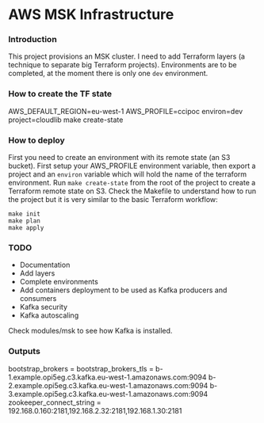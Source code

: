 # AWS MSK Infrastructure

### Introduction

This project provisions an MSK cluster. I need to add Terraform layers (a technique to separate big Terraform projects). Environments are to be completed, at the moment there is only one `dev` environment.

### How to create the TF state
AWS_DEFAULT_REGION=eu-west-1 AWS_PROFILE=ccipoc environ=dev project=cloudlib make create-state

### How to deploy
First you need to create an environment with its remote state (an S3 bucket).
First setup your AWS_PROFILE environment variable, then export a project and an
`environ` variable which will hold the name of the terraform environment.
Run `make create-state` from the root of the project to create a Terraform remote state on S3.
Check the Makefile to understand how to run the project but it is very similar
to the basic Terraform workflow:
```
make init
make plan
make apply
```

### TODO
* Documentation
* Add layers
* Complete environments
* Add containers deployment to be used as Kafka producers and consumers
* Kafka security
* Kafka autoscaling

Check modules/msk to see how Kafka is installed.

### Outputs

bootstrap_brokers =
bootstrap_brokers_tls =
  b-1.example.opi5eg.c3.kafka.eu-west-1.amazonaws.com:9094
  b-2.example.opi5eg.c3.kafka.eu-west-1.amazonaws.com:9094
  b-3.example.opi5eg.c3.kafka.eu-west-1.amazonaws.com:9094
zookeeper_connect_string = 192.168.0.160:2181,192.168.2.32:2181,192.168.1.30:2181
